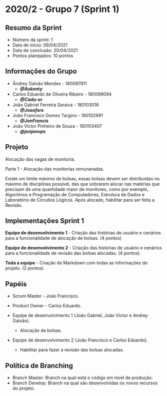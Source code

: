 # 2020/2 - Grupo 7 (Sprint 1)
## Resumo da Sprint

* Número da sprint: 1
* Data de início: 09/04/2021
* Data de conclusão: 20/04/2021
* Pontos planejados: 10 pontos


## Informações do Grupo

* Ândrey Galvão Mendes - 180097911
    - ***@Askonty***
* Carlos Eduardo de Oliveira Ribeiro - 180099094
    - ***@Cadu-or***
* João Gabriel Ferreira Saraiva - 180103016
    - ***@Joaofsrs***
* João Francisco Gomes Targino - 180102991
    - ***@JonFrancis***
* João Victor Pinheiro de Souza - 180103407
    - ***@jonjonvps***


## Projeto

Alocação das vagas de monitoria.

Parte 1 - Alocação das monitorias remuneradas.

Existe um limite máximo de bolsas, essas bolsas devem ser distribuídas no máximo de disciplinas possível, das que sobrarem alocar nas matérias que precisam de uma quantidade maior de monitores, como por exemplo, Algoritmos e Programação de Computadores, Estrutura de Dados e Laboratório de Circutios Lógicos. 
Após alocado, habilitar para ser feita a Revisão.

## Implementações Sprint 1

**Equipe de desenvolvimento 1** - Criação das histórias de usuário e cenários para a funcionalidade de alocação de bolsas. (4 pontos)

**Equipe de desenvolvimento 2** - Criação das histórias de usuário e cenários para a funcionalidade de revisão das bolsas alocadas. (4 pontos)

**Toda a equipe** - Criação do Markdown com todas as informações do projeto. (2 pontos)


## Papéis

- Scrum Master - João Francisco.

- Product Owner - Carlos Eduardo.

- Equipe de desenvolvimento 1 (João Gabriel, João Victor e Andrey Galvão). 
    - Alocação de bolsas.
    
- Equipe de desenvolvimento 2 (João Francisco e Carlos Eduardo).
    - Habilitar para fazer a revisão das bolsas alocadas.

## Política de Branching

 - Branch Master: Branch na qual está o código em nivel de produção.
 - Branch Develop: Branch na qual são desenvolvidas os novos recursos do projeto.  
